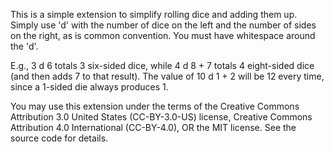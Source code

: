 This is a simple extension to simplify rolling dice and adding them up. Simply use 'd' with the number of dice on the left and the number of sides on the right, as is common convention. You must have whitespace around the 'd'.

E.g., 3 d 6 totals 3 six-sided dice, while 4 d 8 + 7 totals 4 eight-sided dice (and then adds 7 to that result). The value of 10 d 1 + 2 will be 12 every time, since a 1-sided die always produces 1.

You may use this extension under the terms of the Creative Commons Attribution 3.0 United States (CC-BY-3.0-US) license, Creative Commons Attribution 4.0 International (CC-BY-4.0), OR the MIT license. See the source code for details.

